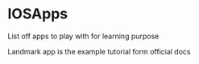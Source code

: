# IOSApps
List off apps to play with for learning purpose

Landmark app is the example tutorial form official docs 
